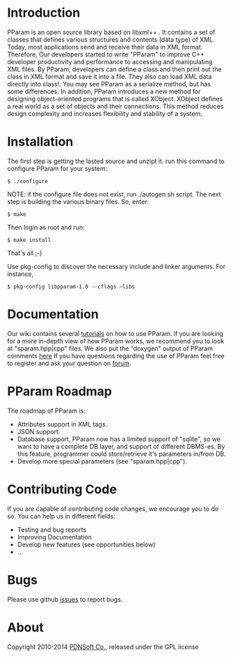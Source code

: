 # Introduction
PParam is an open source library based on libxml++ . It contains a set of classes that defines various structures and contents (data type) of XML.
Today, most applications send and receive their data in XML format. Therefore, Our developers started to write "PParam" to improve C++ developer productivity and performance to accessing and manipulating XML files.
By PParam, developers can define a class and then print out the class in XML format and save it into a file. 
They also can load XML data directly into class!.
You may see PParam as a serialize method, but has some differences. In addition, PParam introduces a new method for designing object-oriented programs that is called XObject. XObject defines a real world as a set of objects and their connections. This method reduces design complexity and increases flexibility and stability of a system.

# Installation
The first step is getting the lasted source and unzipt it. run this command to configure PParam for your system:
```shell
$ ./configure
```
NOTE: if the configure file does not exist, run ./autogen.sh script.
The next step is building the various binary files. So, enter:
```shell
$ make
```
Then login as root and run:
```shell
$ make install
```
That's all ;-)

Use pkg-config to discover the necessary include and linker arguments. For instance,
```shell
$ pkg-config libpparam-1.0 --cflags –libs
```
# Documentation
Our wiki contains several [tutorials](http://pdnsoft.com/en/web/pdnen/wiki/-/wiki/Main/PParam+Tutorial) on how to use PParam.
if you are looking for a more in-depth view of how PParam works, we recommend you to look at "sparam.hpp|cpp" files. We also put the "doxygen" output of PParam comments [here](http://support.pdnsoft.com/doxy/PParam)
If you have questions regarding the use of PParam  feel free to register and ask your question on [forum](http://pdnsoft.com/en/web/pdnen/forum/-/message_boards/category/423811). 
# PParam Roadmap
The roadmap of PParam is: 
* Attributes support in XML tags.
* JSON support. 
* Database support, PParam now has a limited support of "sqlite", so we want to have a complete DB layer, and support of different DBMS-es. By this feature, programmer could store/retrieve it's parameters in/from DB. 
* Develop more special parameters (see "sparam.hpp|cpp"). 

# Contributing Code
If you are capable of contributing code changes, we encourage you to do so. You can help us in different fields:
* Testing and bug reports
* Improving Documentation
* Develop new features (see opportunities below)
* ... 

# Bugs
 Please use github [issues](https://github.com/pdnsoft/PParam/issues) to report bugs. 
# About
Copyright 2010-2014 [PDNSoft Co.](http://www.pdnsoft.com), released under the GPL license

